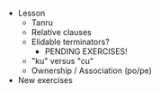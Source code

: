 * Lesson
    * Tanru
    * Relative clauses
    * Elidable terminators?
        * PENDING EXERCISES!
    * "ku" versus "cu"
    * Ownership / Association (po/pe)
* New exercises

